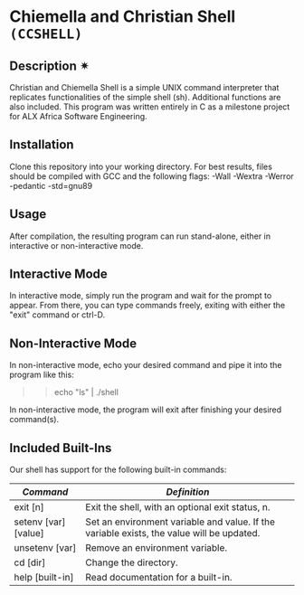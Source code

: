 # Chiemella and Christian Shell `(CCSHELL)`

## Description ✴

Christian and Chiemella Shell is a simple UNIX command interpreter that replicates functionalities of the simple shell (sh). Additional functions are also included. This program was written entirely in C as a milestone project for ALX Africa Software Engineering.


## Installation

Clone this repository into your working directory. For best results, files should be compiled with GCC and the following flags: -Wall -Wextra -Werror -pedantic -std=gnu89


## Usage

After compilation, the resulting program can run stand-alone, either in interactive or non-interactive mode.


## Interactive Mode

In interactive mode, simply run the program and wait for the prompt to appear. From there, you can type commands freely, exiting with either the "exit" command or ctrl-D.


## Non-Interactive Mode

In non-interactive mode, echo your desired command and pipe it into the program like this:

>> echo "ls" | ./shell

In non-interactive mode, the program will exit after finishing your desired command(s).


## Included Built-Ins

Our shell has support for the following built-in commands:

_Command_ | _Definition_
----------|-------------
exit [n] | Exit the shell, with an optional exit status, n.
setenv [var][value] | Set an environment variable and value. If the variable exists, the value will be updated.
unsetenv [var] | Remove an environment variable.
cd [dir] | Change the directory.
help [built-in]	| Read documentation for a built-in.
